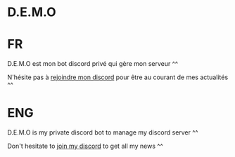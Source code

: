 # D.E.M.O
# FR

D.E.M.O est mon bot discord privé qui gère mon serveur ^^

N'hésite pas à [rejoindre mon discord](https://discord.gg/BT75zBCwCs) pour être au courant de mes actualités ^^

# ENG

D.E.M.O is my private discord bot to manage my discord server ^^

Don't hesitate to [join my discord](https://discord.gg/BT75zBCwCs) to get all my news ^^
